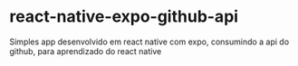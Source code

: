 # react-native-expo-github-api
Simples app desenvolvido em react native com expo, consumindo a api do github, para aprendizado do react native
